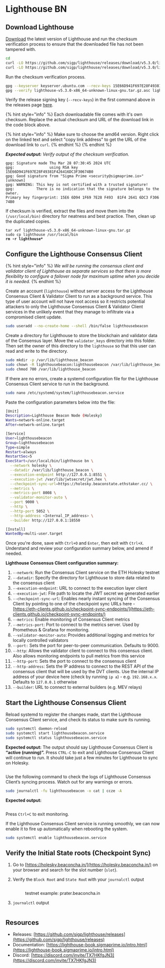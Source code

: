 # Lighthouse BN

## Download Lighthouse

[Download](https://github.com/sigp/lighthouse/releases) the latest version of Lighthouse and run the checksum verification process to ensure that the downloaded file has not been tampered with.

```bash
cd
curl -LO https://github.com/sigp/lighthouse/releases/download/v5.3.0/lighthouse-v5.3.0-x86_64-unknown-linux-gnu.tar.gz
curl -LO https://github.com/sigp/lighthouse/releases/download/v5.3.0/lighthouse-v5.3.0-x86_64-unknown-linux-gnu.tar.gz.asc
```

Run the checksum verification process.

```sh
gpg --keyserver keyserver.ubuntu.com --recv-keys 15E66D941F697E28F49381F426416DC3F30674B0
gpg --verify lighthouse-v5.3.0-x86_64-unknown-linux-gnu.tar.gz.asc lighthouse-v5.3.0-x86_64-unknown-linux-gnu.tar.gz
```

Verify the release signing key (`--recv-keys`) in the first command above in the releases page [here](https://github.com/sigp/lighthouse/releases).

{% hint style="info" %}
Each downloadable file comes with it's own checksum. Replace the actual checksum and URL of the download link in the code block above.

{% hint style="info" %}
Make sure to choose the amd64 version. Right click on the linked text and select "copy link address" to get the URL of the download link to `curl`.
{% endhint %}
{% endhint %}

_**Expected output:** Verify output of the checksum verification._

```
gpg: Signature made Thu Mar 28 07:30:45 2024 UTC
gpg:                using RSA key 15E66D941F697E28F49381F426416DC3F30674B0
gpg: Good signature from "Sigma Prime <security@sigmaprime.io>" [unknown]
gpg: WARNING: This key is not certified with a trusted signature!
gpg:          There is no indication that the signature belongs to the owner.
Primary key fingerprint: 15E6 6D94 1F69 7E28 F493  81F4 2641 6DC3 F306 74B0
```

If checksum is verified, extract the files and move them into the `(/usr/local/bin)` directory for neatness and best practice. Then, clean up the duplicated copies.

<pre class="language-bash"><code class="lang-bash">tar xvf lighthouse-v5.3.0-x86_64-unknown-linux-gnu.tar.gz
sudo cp lighthouse /usr/local/bin
<strong>rm -r lighthouse*
</strong></code></pre>

## Configure the Lighthouse Consensus Client

{% hint style="info" %}
_We will be running the consensus client and validator client of Lighthouse as separate services so that there is more flexibility to configure a failover node for maximum uptime when you decide it is needed._
{% endhint %}

Create an account (`lighthouse`) without server access for the Lighthouse Consensus Client & Validator Client to run as a background service. This type of user account will not have root access so it restricts potential attackers to only the Lighthouse Consensus Client & Validator Client services in the unlikely event that they manage to infiltrate via a compromised client update.

```bash
sudo useradd --no-create-home --shell /bin/false lighthousebeacon
```

Create a directory for Lighthouse to store the blockchain and validator data of the Consensus layer. Move the `validator_keys` directory into this folder. Then set the owner of this directory to the `lighthouse` so that this user can read and write to the directory.

```bash
sudo mkdir -p /var/lib/lighthouse_beacon
sudo chown -R lighthousebeacon:lighthousebeacon /var/lib/lighthouse_beacon
sudo chmod 700 /var/lib/lighthouse_beacon
```

If there are no errors, create a systemd configuration file for the Lighthouse Consensus Client service to run in the background.

```bash
sudo nano /etc/systemd/system/lighthousebeacon.service
```

Paste the configuration parameters below into the file:

```bash
[Unit]
Description=Lighthouse Beacon Node (Holesky)
Wants=network-online.target
After=network-online.target

[Service]
User=lighthousebeacon
Group=lighthousebeacon
Type=simple
Restart=always
RestartSec=5
ExecStart=/usr/local/bin/lighthouse bn \
  --network holesky \
  --datadir /var/lib/lighthouse_beacon \
  --execution-endpoint http://127.0.0.1:8551 \
  --execution-jwt /var/lib/jwtsecret/jwt.hex \
  --checkpoint-sync-url=https://holesky.beaconstate.ethstaker.cc/ \
  --metrics \
  --metrics-port 8008 \
  --validator-monitor-auto \
  --port 9000 \
  --http \
  --http-port 5052 \
  --http-address <Internal_IP_address> \
  --builder http://127.0.0.1:18550 

[Install]
WantedBy=multi-user.target
```

Once you're done, save with `Ctrl+O` and `Enter`, then exit with `Ctrl+X`. Understand and review your configuration summary below, and amend if needed.

**Lighthouse Consensus Client configuration summary:**

1. `--network`: Run the Consensus Client service on the ETH Holesky testnet
2. `--datadir`: Specify the directory for Lighthouse to store data related to the consensus client
3. `--execution-endpoint`: URL to connect to the execution layer client
4. `--execution-jwt`: File path to locate the JWT secret we generated earlier
5. `--checkpoint-sync-url`: Enables nearly instant syncing of the Consensus Client by pointing to one of the checkpoint sync URLs here - [https://eth-clients.github.io/checkpoint-sync-endpoints/](https://eth-clients.github.io/checkpoint-sync-endpoints/)
6. `--metrics`: Enable monitoring of Consensus Client metrics
7. `--metrics-port`: Port to connect to the metrics server. Used by Prometheus & Grafana for monitoring.
8. `--validator-monitor-auto`: Provides additional logging and metrics for locally controlled validators
9. `--port:` Sets the port for peer-to-peer communication. Defaults to 9000.
10. `--http`: Allows the validator client to connect to this consensus client. Also allows monitoring endpoints to pull metrics from this service
11. `--http-port`: Sets the port to connect to the consensus client
12. `--http-address`: Sets the IP address to connect to the REST API of the consensus client that will be used by the DVT clients. Use the internal IP address of your device here (check by running `ip a`) - e.g. `192.168.x.x`. Defaults to `127.0.0.1` otherwise
13. `--builder`: URL to connect to external builders (e.g. MEV relays)

## Start the Lighthouse Consensus Client

Reload systemd to register the changes made, start the Lighthouse Consensus Client service, and check its status to make sure its running.

```bash
sudo systemctl daemon-reload
sudo systemctl start lighthousebeacon.service
sudo systemctl status lighthousebeacon.service
```

**Expected output:** The output should say Lighthouse Consensus Client is **“active (running)”.** Press `CTRL-C` to exit and Lighthouse Consensus Client will continue to run. It should take just a few minutes for Lighthouse to sync on Holesky.

<figure><img src="../../.gitbook/assets/image (165).png" alt=""><figcaption></figcaption></figure>

Use the following command to check the logs of Lighthouse Consensus Client’s syncing process. Watch out for any warnings or errors.

```bash
sudo journalctl -fu lighthousebeacon -o cat | ccze -A
```

**Expected output:**&#x20;

<figure><img src="../../.gitbook/assets/image (166).png" alt=""><figcaption></figcaption></figure>

Press `Ctrl+C` to exit monitoring.

If the Lighthouse Consensus Client service is running smoothly, we can now enable it to fire up automatically when rebooting the system.

```bash
sudo systemctl enable lighthousebeacon.service
```

## Verify the Initial State roots (Checkpoint Sync)

1. Go to [https://holesky.beaconcha.in/](https://holesky.beaconcha.in/) on your browser and search for the slot number (`slot`).&#x20;
2.  &#x20;Verify the `Block Root` and `State Roo`t with your `journalctl` output

    <figure><img src="../../.gitbook/assets/image (53).png" alt=""><figcaption><p>testnet example: prater.beaconcha.in</p></figcaption></figure>
3. `journalctl` output

<figure><img src="../../.gitbook/assets/image (164).png" alt=""><figcaption></figcaption></figure>

## Resources

* Releases: [https://github.com/sigp/lighthouse/releases](https://github.com/sigp/lighthouse/releases)
* Documentation: [https://lighthouse-book.sigmaprime.io/intro.html](https://lighthouse-book.sigmaprime.io/intro.html)
* Discord: [https://discord.com/invite/TX7HKfgJN3](https://discord.com/invite/TX7HKfgJN3)
